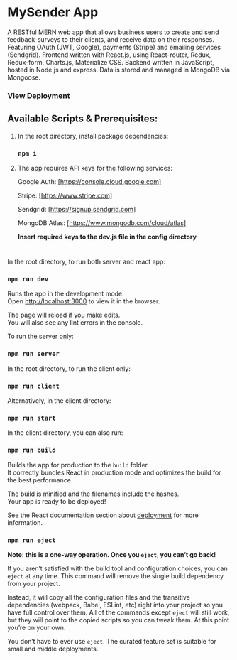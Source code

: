 # MySender App

A RESTful MERN web app that allows business users to create and send feedback-surveys to their clients, and receive data on their responses. Featuring OAuth (JWT, Google), payments (Stripe) and emailing services (Sendgrid). Frontend written with React.js, using React-router, Redux, Redux-form, Charts.js, Materialize CSS. Backend written in JavaScript, hosted in Node.js and express. Data is stored and managed in MongoDB via Mongoose.

### View [Deployment](https://my-sender.herokuapp.com/) 

## Available Scripts & Prerequisites:

1. In the root directory, install package dependencies:
    ### `npm i`

2. The app requires API keys for the following services:

    Google Auth: [https://console.cloud.google.com]
  
    Stripe: [https://www.stripe.com]
  
    Sendgrid: [https://signup.sendgrid.com]
  
    MongoDB Atlas: [https://www.mongodb.com/cloud/atlas]

    **Insert required keys to the dev.js file in the config directory**

#

In the root directory, to run both server and react app:

### `npm run dev`

Runs the app in the development mode.\
Open [http://localhost:3000](http://localhost:3000) to view it in the browser.

The page will reload if you make edits.\
You will also see any lint errors in the console.


To run the server only:

### `npm run server`


In the root directory, to run the client only:
### `npm run client`
Alternatively, in the client directory:
### `npm run start`

In the client directory, you can also run:

### `npm run build`

Builds the app for production to the `build` folder.\
It correctly bundles React in production mode and optimizes the build for the best performance.

The build is minified and the filenames include the hashes.\
Your app is ready to be deployed!

See the React documentation section about [deployment](https://facebook.github.io/create-react-app/docs/deployment) for more information.

### `npm run eject`

**Note: this is a one-way operation. Once you `eject`, you can’t go back!**

If you aren’t satisfied with the build tool and configuration choices, you can `eject` at any time. This command will remove the single build dependency from your project.

Instead, it will copy all the configuration files and the transitive dependencies (webpack, Babel, ESLint, etc) right into your project so you have full control over them. All of the commands except `eject` will still work, but they will point to the copied scripts so you can tweak them. At this point you’re on your own.

You don’t have to ever use `eject`. The curated feature set is suitable for small and middle deployments. 


